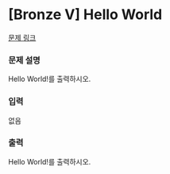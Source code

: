 # [Bronze V] Hello World

[문제 링크](https://www.acmicpc.net/problem/2557) 

### 문제 설명

<p>
	Hello World!를 출력하시오.</p>

### 입력 

 <p>
	없음</p>

### 출력 

 <p>
	Hello World!를 출력하시오.</p>

